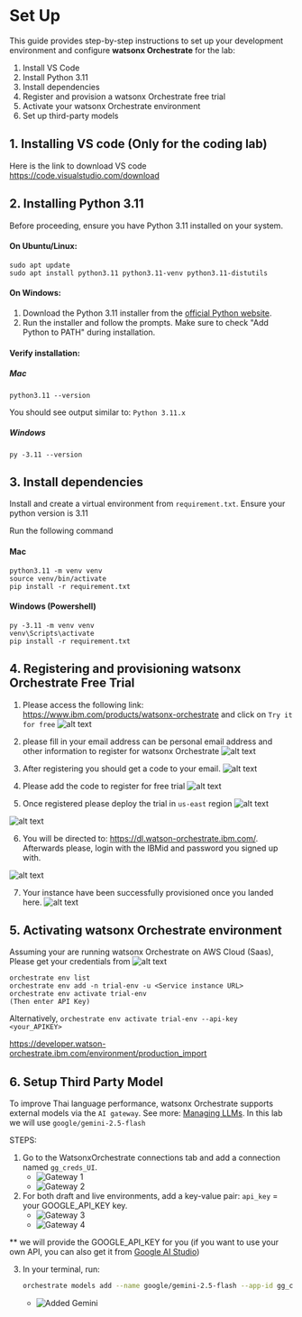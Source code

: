 # Set Up

This guide provides step-by-step instructions to set up your development environment and configure **watsonx Orchestrate** for the lab:

1. Install VS Code 
2. Install Python 3.11 
3. Install dependencies
4. Register and provision a watsonx Orchestrate free trial
5. Activate your watsonx Orchestrate environment 
6. Set up third-party models


## 1. Installing VS code (Only for the coding lab)
Here is the link to download VS code
https://code.visualstudio.com/download

## 2. Installing Python 3.11

Before proceeding, ensure you have Python 3.11 installed on your system.

#### On Ubuntu/Linux:
```
sudo apt update
sudo apt install python3.11 python3.11-venv python3.11-distutils
```

#### On Windows:
1. Download the Python 3.11 installer from the [official Python website](https://www.python.org/downloads/release/python-3110/).
2. Run the installer and follow the prompts. Make sure to check "Add Python to PATH" during installation.

#### Verify installation:

##### Mac
```
python3.11 --version
```
You should see output similar to: `Python 3.11.x`

##### Windows

```
py -3.11 --version
```


## 3. Install dependencies
Install and create a virtual environment from `requirement.txt`. Ensure your python version is 3.11

Run the following command

#### Mac
```
python3.11 -m venv venv
source venv/bin/activate
pip install -r requirement.txt
```

#### Windows (Powershell)
```
py -3.11 -m venv venv
venv\Scripts\activate
pip install -r requirement.txt
```


## 4. Registering and provisioning watsonx Orchestrate Free Trial

1. Please access the following link:
https://www.ibm.com/products/watsonx-orchestrate and click on `Try it for free`
![alt text](images/image.png)

2. please fill in your email address can be personal email address and other information to register for watsonx Orchestrate
![alt text](images/image-1.png)


3. After registering you should get a code to your email.
![alt text](images/image-2.png)

4. Please add the code to register for free trial
![alt text](images/image-3.png)

5. Once registered please deploy the trial in `us-east` region
![alt text](images/image-4.png)

![alt text](images/image-5.png)

6. You will be directed to: https://dl.watson-orchestrate.ibm.com/. Afterwards please, login with the IBMid and password you signed up with.

![alt text](images/image-7.png)

7. Your instance have been successfully provisioned once you landed here.
![alt text](images/image-8.png)


<!-- ### Incase you cant run your script Make sure the scripts executable (run this once):

#### For Linux/macOS:
```bash
chmod +x import_all.sh
```

#### For Windows (PowerShell):
Open PowerShell and run:
```powershell
Set-ExecutionPolicy -ExecutionPolicy RemoteSigned -Scope CurrentUser
Unblock-File -Path .\import_all.ps1
```

Then run the script:
```powershell
./import_all.ps1
``` -->



## 5. Activating watsonx Orchestrate environment
Assuming your are running watsonx Orchestrate on AWS Cloud (Saas),
Please get your credentials from ![alt text](images/image_n.png)
```
orchestrate env list
orchestrate env add -n trial-env -u <Service instance URL>
orchestrate env activate trial-env
(Then enter API Key)
```

Alternatively,
```orchestrate env activate trial-env --api-key <your_APIKEY>```


https://developer.watson-orchestrate.ibm.com/environment/production_import



## 6. Setup Third Party Model 

To improve Thai language performance, watsonx Orchestrate supports external models via the `AI gateway`. See more: [Managing LLMs](https://developer.watson-orchestrate.ibm.com/llm/managing_llm). In this lab we will use `google/gemini-2.5-flash`

STEPS:
<!-- 1. Rename `env-template` to `.env` and add your `GOOGLE_API_KEY` which we will provide to you 

(if you want to use your own API, you can also get it from [Google AI Studio](https://aistudio.google.com)). -->
<!-- 2. If you cannot create an API key, enable Gemini API and create a project in Google Cloud Console.
    - ![Enable Gemini API](images/enablegemini.png)
    - ![Create Project](images/create-gcpproject.png)
    - ![Get API Key](images/getapikey.png)
    - ![Success](images/success.png)
    - ![Unable to create key](images/unabletocreatekey.png)

3. Complete the instructions in `00_SETUP`. -->

1. Go to the WatsonxOrchestrate connections tab and add a connection named `gg_creds_UI`.
    - ![Gateway 1](images/gateway_1.png)
    - ![Gateway 2](images/gateway_2.png)
3. For both draft and live environments, add a key-value pair: `api_key` = your GOOGLE_API_KEY key. 
    - ![Gateway 3](images/gateway_3.png)
    - ![Gateway 4](images/gateway_4.png)

** we will provide the GOOGLE_API_KEY for you
(if you want to use your own API, you can also get it from [Google AI Studio](https://aistudio.google.com))


3. In your terminal, run:
    ```bash
    orchestrate models add --name google/gemini-2.5-flash --app-id gg_creds_UI
    ```
    - ![Added Gemini](images/added_gemini.png)

